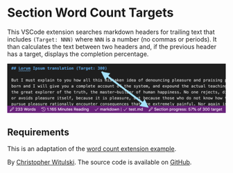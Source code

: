# Section Word Count Targets

This VSCode extension searches markdown headers for trailing text that includes `(Target: NNN)` where `NNN` is a number (no commas or periods). It than calculates the text between two headers and, if the previous header has a target, displays the completion percentage.

![Example](./assets/example.png)

## Requirements

This is an adaptation of the [word count extension example](https://vscode.readthedocs.io/en/stable/extensions/example-word-count/).

By [Christopher Witulski](https://cwitulski.com). The source code is available on [GitHub](https://github.com/cjwit/section-word-count-targets).
